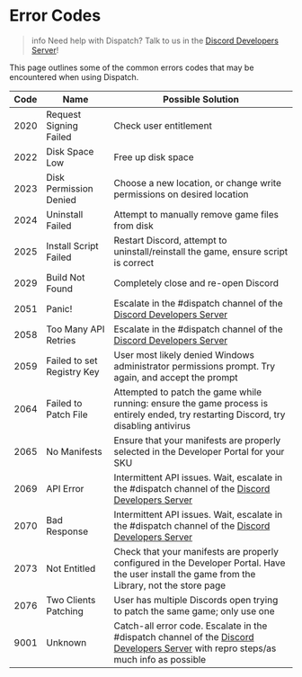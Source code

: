 # Error Codes

> info
> Need help with Dispatch? Talk to us in the [Discord Developers Server](https://discord.gg/discord-developers)!

This page outlines some of the common errors codes that may be encountered when using Dispatch.

| Code | Name                       | Possible Solution                                                                                                                                                           |
| ---- | -------------------------- | --------------------------------------------------------------------------------------------------------------------------------------------------------------------------- |
| 2020 | Request Signing Failed     | Check user entitlement                                                                                                                                                      |
| 2022 | Disk Space Low             | Free up disk space                                                                                                                                                          |
| 2023 | Disk Permission Denied     | Choose a new location, or change write permissions on desired location                                                                                                      |
| 2024 | Uninstall Failed           | Attempt to manually remove game files from disk                                                                                                                             |
| 2025 | Install Script Failed      | Restart Discord, attempt to uninstall/reinstall the game, ensure script is correct                                                                                          |
| 2029 | Build Not Found            | Completely close and re-open Discord                                                                                                                                        |
| 2051 | Panic!                     | Escalate in the #dispatch channel of the [Discord Developers Server](https://discord.gg/discord-developers)                                                                 |
| 2058 | Too Many API Retries       | Escalate in the #dispatch channel of the [Discord Developers Server](https://discord.gg/discord-developers)                                                                 |
| 2059 | Failed to set Registry Key | User most likely denied Windows administrator permissions prompt. Try again, and accept the prompt                                                                          |
| 2064 | Failed to Patch File       | Attempted to patch the game while running: ensure the game process is entirely ended, try restarting Discord, try disabling antivirus                                       |
| 2065 | No Manifests               | Ensure that your manifests are properly selected in the Developer Portal for your SKU                                                                                       |
| 2069 | API Error                  | Intermittent API issues. Wait, escalate in the #dispatch channel of the [Discord Developers Server](https://discord.gg/discord-developers)                                  |
| 2070 | Bad Response               | Intermittent API issues. Wait, escalate in the #dispatch channel of the [Discord Developers Server](https://discord.gg/discord-developers)                                  |
| 2073 | Not Entitled               | Check that your manifests are properly configured in the Developer Portal. Have the user install the game from the Library, not the store page                              |
| 2076 | Two Clients Patching       | User has multiple Discords open trying to patch the same game; only use one                                                                                                 |
| 9001 | Unknown                    | Catch-all error code. Escalate in the #dispatch channel of the [Discord Developers Server](https://discord.gg/discord-developers) with repro steps/as much info as possible |
